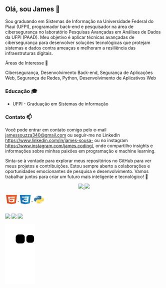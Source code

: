 ## Olá, sou James 👋

Sou graduando em Sistemas de Informação na Universidade Federal do Piauí (UFPI), programador back-end e pesquisador na área de cibersegurança no laboratório Pesquisas Avançadas em Análises de Dados da UFPI (PAAD). Meu objetivo é aplicar técnicas avançadas de cibersegurança para desenvolver soluções tecnológicas que protejam sistemas e dados contra ameaças e melhoram a resiliência das infraestruturas digitais.

Áreas de Interesse 🧠

Cibersegurança,
Desenvolvimento Back-end,
Segurança de Aplicações Web,
Segurança de Redes,
Python,
Desenvolvimento de Aplicativos Web


### Educação 🎓

- UFPI - Graduação em Sistemas de informação

### Contato 📫

Você pode entrar em contato comigo pelo e-mail jamessouzza340@gmail.com ou seguir-me no LinkedIn https://www.linkedin.com/in/james-sousa- ou no instagram https://www.instagram.com/james.coding/, onde compartilho insights e informações sobre minhas paixões em programação e machine learning.

Sinta-se à vontade para explorar meus repositórios no GitHub para ver meus projetos e contribuições. Estou sempre aberto a colaborações e oportunidades emocionantes de pesquisa e desenvolvimento. Vamos trabalhar juntos para criar um futuro mais inteligente e tecnológico! 🤖

<div align="center">
  <a href="https://github.com/james-sousa/james-sousa">
  <img height="180em" src="https://github-readme-stats.vercel.app/api?username=james-sousa&show_icons=true&theme=dracula&include_all_commits=true&count_private=true"/>
  <img height="180em" src="https://github-readme-stats.vercel.app/api/top-langs/?username=james-sousa&layout=compact&langs_count=7&theme=dracula"/>
</div>
<div style="display: inline_block"><br>
 
 <img align="center" alt="Rafa-HTML" height="30" width="40" src="https://raw.githubusercontent.com/devicons/devicon/master/icons/html5/html5-original.svg">
  <img align="center" alt="Rafa-CSS" height="30" width="40" src="https://raw.githubusercontent.com/devicons/devicon/master/icons/css3/css3-original.svg">
  <img align="center" alt="Rafa-Python" height="30" width="40" src="https://raw.githubusercontent.com/devicons/devicon/master/icons/python/python-original.svg">

</div>
  
  ##
 
<div> 
  <a href="https://www.instagram.com/james.coding/" target="_blank"><img src="https://img.shields.io/badge/-Instagram-%23E4405F?style=for-the-badge&logo=instagram&logoColor=white" target="_blank"></a> 
  <a href = "mailto:janescoding49@gmail.com"><img src="https://img.shields.io/badge/-Gmail-%23333?style=for-the-badge&logo=gmail&logoColor=white" target="_blank"></a>
  <a href="https://www.linkedin.com/in/james-sousa-/" target="_blank"><img src="https://img.shields.io/badge/-LinkedIn-%230077B5?style=for-the-badge&logo=linkedin&logoColor=white" target="_blank"></a> 
 
  ![Snake animation](https://github.com/rafaballerini/rafaballerini/blob/output/github-contribution-grid-snake.svg)
 
</div>
